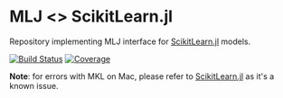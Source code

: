 # MLJ <> ScikitLearn.jl
Repository implementing MLJ interface for 
[ScikitLearn.jl](https://github.com/cstjean/ScikitLearn.jl) models.


[![Build Status](https://github.com/JuliaAI/MLJScikitLearnInterface.jl/workflows/CI/badge.svg)](https://github.com/JuliaAI/MLJScikitLearnInterface.jl/actions)
[![Coverage](http://codecov.io/github/JuliaAI/MLJScikitLearnInterface.jl/coverage.svg?branch=master)](https://codecov.io/gh/JuliaAI/MLJScikitLearnInterface.jl)

**Note**: for errors with MKL on Mac, please refer to [ScikitLearn.jl](https://github.com/cstjean/ScikitLearn.jl) as it's a known issue.




